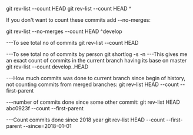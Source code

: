 git rev-list --count HEAD
git rev-list --count HEAD ^<branch-name>
  
If you don't want to count these commits add --no-merges:

git rev-list --no-merges --count HEAD ^develop


---To see total no of commits
git rev-list --count HEAD


---To see total no of commits by person
git shortlog -s -n
---This gives me an exact count of commits in the current branch having its base on master
git rev-list --count develop..HEAD

---How much commits was done to current branch since begin of history, not counting commits from merged branches:
git rev-list HEAD --count --first-parent

---number of commits done since some other commit:
git rev-list HEAD abc0923f --count --first-parent

---Count commits done since 2018 year
git rev-list HEAD --count --first-parent --since=2018-01-01
